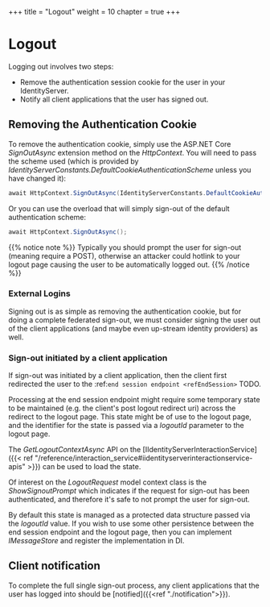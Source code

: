 +++
title = "Logout"
weight = 10
chapter = true
+++

# Logout

Logging out involves two steps:
* Remove the authentication session cookie for the user in your IdentityServer.
* Notify all client applications that the user has signed out.

## Removing the Authentication Cookie
To remove the authentication cookie, simply use the ASP.NET Core *SignOutAsync* extension method on the *HttpContext*.
You will need to pass the scheme used (which is provided by *IdentityServerConstants.DefaultCookieAuthenticationScheme* unless you have changed it):

```cs
await HttpContext.SignOutAsync(IdentityServerConstants.DefaultCookieAuthenticationScheme);
```

Or you can use the overload that will simply sign-out of the default authentication scheme:

```cs
await HttpContext.SignOutAsync();
```

{{% notice note %}}
Typically you should prompt the user for sign-out (meaning require a POST), otherwise an attacker could hotlink to your logout page causing the user to be automatically logged out.
{{% /notice %}}


### External Logins

Signing out is as simple as removing the authentication cookie, 
but for doing a complete federated sign-out, we must consider signing the user out of the client applications (and maybe even up-stream identity providers) as well.

### Sign-out initiated by a client application
If sign-out was initiated by a client application, then the client first redirected the user to the :ref:`end session endpoint <refEndSession>` TODO.

Processing at the end session endpoint might require some temporary state to be maintained (e.g. the client's post logout redirect uri) across the redirect to the logout page.
This state might be of use to the logout page, and the identifier for the state is passed via a *logoutId* parameter to the logout page.

The *GetLogoutContextAsync* API on the [IIdentityServerInteractionService]({{< ref "/reference/interaction_service#iidentityserverinteractionservice-apis" >}}) can be used to load the state.

Of interest on the *LogoutRequest* model context class is the *ShowSignoutPrompt* which indicates if the request for sign-out has been authenticated, and therefore it's safe to not prompt the user for sign-out.

By default this state is managed as a protected data structure passed via the *logoutId* value.
If you wish to use some other persistence between the end session endpoint and the logout page, then you can implement *IMessageStore<LogoutMessage>* and register the implementation in DI.

## Client notification

To complete the full single sign-out process, any client applications that the user has logged into should be [notified]({{<ref "./notification">}}).
